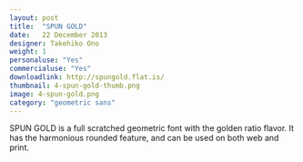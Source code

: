 ```yaml
---
layout: post
title:  "SPUN GOLD"
date:   22 December 2013
designer: Takehiko Ono
weight: 1
personaluse: "Yes"
commercialuse: "Yes"
downloadlink: http://spungold.flat.is/
thumbnail: 4-spun-gold-thumb.png
image: 4-spun-gold.png
category: "geometric sans"
---
```


SPUN GOLD is a full scratched geometric font with the golden ratio flavor. It has the harmonious rounded feature, and can be used on both web and print.
